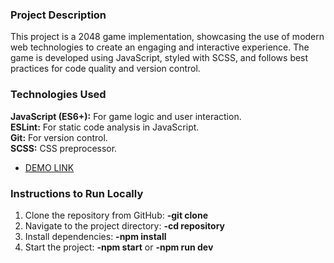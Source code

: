 ### Project Description

This project is a 2048 game implementation, showcasing the use of modern web technologies to create an engaging and interactive experience. The game is developed using JavaScript, styled with SCSS, and follows best practices for code quality and version control.

### Technologies Used

**JavaScript (ES6+):** For game logic and user interaction.<br/>
**ESLint:** For static code analysis in JavaScript.<br/>
**Git:** For version control.<br/>
**SCSS:** CSS preprocessor.

- [DEMO LINK]()

### Instructions to Run Locally 

1. Clone the repository from GitHub: **-git clone** <br/>
2. Navigate to the project directory: **-cd repository**<br/>
3. Install dependencies: **-npm install**<br/>
4. Start the project: **-npm start** or **-npm run dev**
